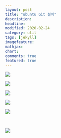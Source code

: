 ```yaml
---
layout: post
title: "ubuntu Git 설치"
description: 
headline: 
modified: 2020-02-24
category: util
tags: [jekyll]
imagefeature: 
mathjax: 
chart: 
comments: true
featured: true
---
```


<p><img src="https://adb-bucket3.s3.amazonaws.com/media/ckupload/2019/11/20/image.png" /></p>

<p><img src="https://adb-bucket3.s3.amazonaws.com/media/ckupload/2019/11/20/image_5iVtpXu.png" /></p>

<p><img src="https://adb-bucket3.s3.amazonaws.com/media/ckupload/2019/11/20/image_Syq5ncL.png" /></p>

<p><img src="https://adb-bucket3.s3.amazonaws.com/media/ckupload/2019/11/20/image_SyrddgL.png" /></p>

<p><img src="https://adb-bucket3.s3.amazonaws.com/media/ckupload/2019/11/20/image_jgDTL2T.png" /></p>

<p>&nbsp;</p>

<p><img src="https://adb-bucket3.s3.amazonaws.com/media/ckupload/2019/11/20/image_Y3Awf2Y.png" /></p>
